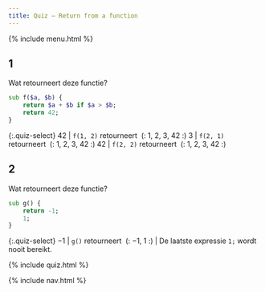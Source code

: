 ```yaml
---
title: Quiz — Return from a function
---
```


{% include menu.html %}

## 1

Wat retourneert deze functie?

```raku
sub f($a, $b) {
    return $a + $b if $a > $b;
    return 42;
}
```

{:.quiz-select}
42 | `f(1, 2)` retourneert&nbsp; (: 1, 2, 3, 42 :)
3 | `f(2, 1)` retourneert&nbsp; (: 1, 2, 3, 42 :)
42 | `f(2, 2)` retourneert&nbsp; (: 1, 2, 3, 42 :)

## 2

Wat retourneert deze functie?

```raku
sub g() {
    return -1;
    1;
}
```

{:.quiz-select}
−1 | `g()` retourneert&nbsp; (: −1, 1 :) | De laatste expressie `1;` wordt nooit bereikt.


{% include quiz.html %}

{% include nav.html %}